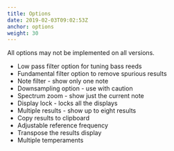 ```yaml
---
title: Options
date: 2019-02-03T09:02:53Z
anchor: options
weight: 30
---
```


All options may not be implemented on all versions.

 * Low pass filter option for tuning bass reeds
 * Fundamental filter option to remove spurious results
 * Note filter - show only one note
 * Downsampling option - use with caution
 * Spectrum zoom - show just the current note
 * Display lock - locks all the displays
 * Multiple results - show up to eight results
 * Copy results to clipboard
 * Adjustable reference frequency
 * Transpose the results display
 * Multiple temperaments
